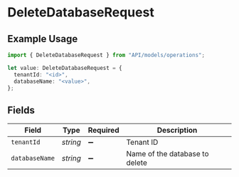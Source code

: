 # DeleteDatabaseRequest

## Example Usage

```typescript
import { DeleteDatabaseRequest } from "API/models/operations";

let value: DeleteDatabaseRequest = {
  tenantId: "<id>",
  databaseName: "<value>",
};
```

## Fields

| Field                          | Type                           | Required                       | Description                    |
| ------------------------------ | ------------------------------ | ------------------------------ | ------------------------------ |
| `tenantId`                     | *string*                       | :heavy_minus_sign:             | Tenant ID                      |
| `databaseName`                 | *string*                       | :heavy_minus_sign:             | Name of the database to delete |